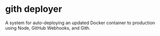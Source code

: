 gith deployer
=========

A system for auto-deploying an updated Docker container to production using Node, GitHub Webhooks, and Gith.
